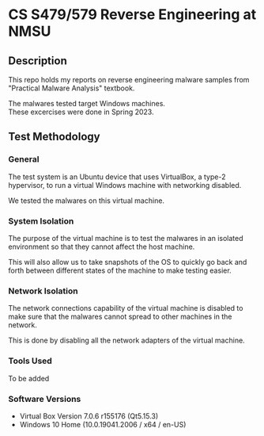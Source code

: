 # CS S479/579 Reverse Engineering at NMSU
   
## Description

This repo holds my reports on reverse engineering malware samples from "Practical Malware Analysis" textbook. 

The malwares tested target Windows machines.  
These excercises were done in Spring 2023.

## Test Methodology

### General
The test system is an Ubuntu device that uses VirtualBox, a type-2 hypervisor, to run a virtual Windows machine with networking disabled.

We tested the malwares on this virtual machine.

### System Isolation

The purpose of the virtual machine is to test the malwares in an isolated environment so that they cannot affect the host machine. 

This will also allow us to take snapshots of the OS to quickly go back and forth between different states of the machine to make testing easier. 

### Network Isolation
The network connections capability of the virtual machine is disabled to make sure that the malwares cannot spread to other machines in the network. 

This is done by disabling all the network adapters of the virtual machine. 

### Tools Used
To be added

### Software Versions
+ Virtual Box Version 7.0.6 r155176 (Qt5.15.3)
+ Windows 10 Home (10.0.19041.2006 / x64 / en-US)
